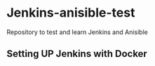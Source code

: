 # Jenkins-anisible-test

Repository to test and learn Jenkins and Anisible


## Setting UP Jenkins with Docker
